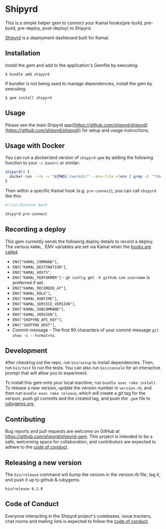 # Shipyrd

This is a simple helper gem to connect your Kamal hooks(pre-build, pre-build, pre-deploy, post-deploy) to Shipyrd.

[Shipyrd](https://shipyrd.io) is a deployment dashboard built for Kamal.

## Installation

Install the gem and add to the application's Gemfile by executing:

    $ bundle add shipyrd

If bundler is not being used to manage dependencies, install the gem by executing:

    $ gem install shipyrd

## Usage

Please see the main Shipyrd app([https://github.com/shipyrd/shipyrd](https://github.com/shipyrd/shipyrd)) for setup and usage instructions.

## Usage with Docker

You can run a dockerized version of `shipyrd-gem` by adding the following function to your `~/.bashrc` or similar:

```bash
shipyrd() {
  docker run --rm -v "${PWD}:/workdir" --env-file <(env | grep -E '^(KAMAL_|SHIPYRD_)') ghcr.io/shipyrd/shipyrd-gem /shipyrd/bin/"$@"
}
```

Then within a specific Kamal hook (e.g. `pre-connect`), you can call `shipyrd` like this:

```bash
#!/usr/bin/env bash

shipyrd pre-connect
```

## Recording a deploy

This gem currently sends the following deploy details to record a deploy. The various `KAMAL_` ENV variables are set via Kamal when the [hooks are called](https://kamal-deploy.org/docs/hooks/hooks-overview/).

* `ENV["KAMAL_COMMAND"]`,
* `ENV["KAMAL_DESTINATION"]`,
* `ENV["KAMAL_HOSTS"`,
* `ENV["KAMAL_PERFORMER"]` - `gh config get -h github.com username` is preferred if set.
* `ENV["KAMAL_RECORDED_AT"]`,
* `ENV["KAMAL_ROLE"]`,
* `ENV["KAMAL_RUNTIME"]`,
* `ENV["KAMAL_SERVICE_VERSION"]`,
* `ENV["KAMAL_SUBCOMMAND"]`,
* `ENV["KAMAL_VERSION"]`,
* `ENV["SHIPYRD_API_KEY"]`,
* `ENV["SHIPYRD_HOST"]`,
* Commit message - The first 90 characters of your commit message `git show -s --format=%s`.

## Development

After checking out the repo, run `bin/setup` to install dependencies. Then, run `bin/test` to run the tests. You can also run `bin/console` for an interactive prompt that will allow you to experiment.

To install this gem onto your local machine, run `bundle exec rake install`. To release a new version, update the version number in `version.rb`, and then run `bundle exec rake release`, which will create a git tag for the version, push git commits and the created tag, and push the `.gem` file to [rubygems.org](https://rubygems.org).

## Contributing

Bug reports and pull requests are welcome on GitHub at https://github.com/shipyrd/shipyrd-gem. This project is intended to be a safe, welcoming space for collaboration, and contributors are expected to adhere to the [code of conduct](https://github.com/[shipyrd/shipyrd-gem/blob/main/CODE_OF_CONDUCT.md).

## Releasing a new version

The `bin/release` command will bump the version in the version.rb file, tag it, and push it up to github & rubygems.

```
bin/release 0.2.8
```

## Code of Conduct

Everyone interacting in the Shipyrd project's codebases, issue trackers, chat rooms and mailing lists is expected to follow the [code of conduct](https://github.com/shipyrd/shipyrd-gem/blob/main/CODE_OF_CONDUCT.md).
